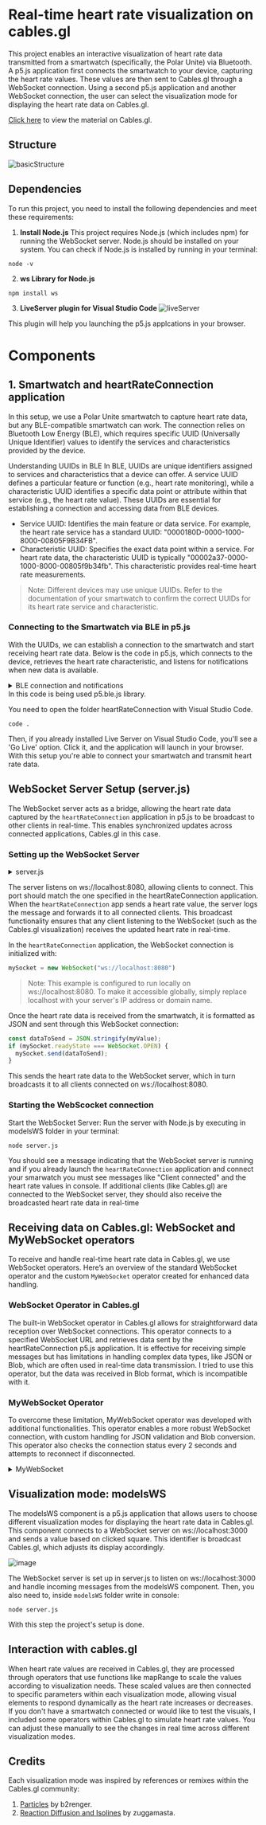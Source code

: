 
# Real-time heart rate visualization on cables.gl


This project enables an interactive visualization of heart rate data transmitted from a smartwatch (specifically, the Polar Unite) via Bluetooth. A p5.js application first connects the smartwatch to your device, capturing the heart rate values. These values are then sent to Cables.gl through a WebSocket connection. Using a second p5.js application and another WebSocket connection, the user can select the visualization mode for displaying the heart rate data on Cables.gl.

[Click here](https://cables.gl/p/pMsdcr) to view the material on Cables.gl.

## Structure
![basicStructure](./images/basicStructure.jpg)

## Dependencies

To run this project, you need to install the following dependencies and meet these requirements:

1. **Install Node.js**
This project requires Node.js (which includes npm) for running the WebSocket server. Node.js should be installed on your system. You can check if Node.js is installed by running in your terminal:
```
node -v
```
2. **ws Library for Node.js**

```
npm install ws
```
3. **LiveServer plugin for Visual Studio Code**
![liveServer](./images/liveServer.png)

This plugin will help you launching the p5.js applcations in your browser.

# Components

## 1. Smartwatch and heartRateConnection application

In this setup, we use a Polar Unite smartwatch to capture heart rate data, but any BLE-compatible smartwatch can work. The connection relies on Bluetooth Low Energy (BLE), which requires specific UUID (Universally Unique Identifier) values to identify the services and characteristics provided by the device.

Understanding UUIDs in BLE
In BLE, UUIDs are unique identifiers assigned to services and characteristics that a device can offer. A service UUID defines a particular feature or function (e.g., heart rate monitoring), while a characteristic UUID identifies a specific data point or attribute within that service (e.g., the heart rate value). These UUIDs are essential for establishing a connection and accessing data from BLE devices.

- Service UUID: Identifies the main feature or data service. For example, the heart rate service has a standard UUID: "0000180D-0000-1000-8000-00805F9B34FB".
- Characteristic UUID: Specifies the exact data point within a service. For heart rate data, the characteristic UUID is typically "00002a37-0000-1000-8000-00805f9b34fb". This characteristic provides real-time heart rate measurements.
>Note: Different devices may use unique UUIDs. Refer to the documentation of your smartwatch to confirm the correct UUIDs for its heart rate service and characteristic.

### Connecting to the Smartwatch via BLE in p5.js
With the UUIDs, we can establish a connection to the smartwatch and start receiving heart rate data. Below is the code in p5.js, which connects to the device, retrieves the heart rate characteristic, and listens for notifications when new data is available.

<details>
  <summary> BLE connection and notifications </summary>


```js
let mySocket;
let myValue = 0;
const serviceUuid = "0000180D-0000-1000-8000-00805F9B34FB"; // Heart Rate Service
const characteristicUuid = "00002a37-0000-1000-8000-00805f9b34fb"; // Heart Rate Measurement Characteristic

let myBLE;
let myCharacteristic;

function setup() {
  mySocket = new WebSocket("ws://localhost:8080");

  mySocket.onopen = function () {
    console.log("WebSocket is connected");
  };

  // Configure BLE connection
  myBLE = new p5ble();
  const connectButton = createButton("Connect and Start Notifications");
  connectButton.mousePressed(connectAndStartNotify);
}

function connectAndStartNotify() {
  myBLE.connect(serviceUuid, gotCharacteristics);
}

function gotCharacteristics(error, characteristics) {
  if (error) {
    console.log("error: ", error);
    return;
  }

  // Find the heart rate characteristic
  myCharacteristic = characteristics.find(c => c.uuid === characteristicUuid);

  if (myCharacteristic) {
    myBLE.startNotifications(myCharacteristic, handleNotifications, "custom");
    console.log("Heart rate notifications started");
  } else {
    console.log("Heart rate characteristic not found.");
  }
}

function handleNotifications(data) {
  myValue = data.getUint16(0); // Retrieves the heart rate value

  // Package data into JSON and send via WebSocket
  const dataToSend = JSON.stringify(myValue);
  if (mySocket.readyState === WebSocket.OPEN) {
    mySocket.send(dataToSend);
    console.log("Data sent: ", dataToSend);
  } else {
    console.log("WebSocket is not ready to send data");
  }
}

function stopNotifications() {
  myBLE.stopNotifications(myCharacteristic);
}
```
</details>
In this code is being used p5.ble.js library.

You need to open the folder heartRateConnection with Visual Studio Code. 
```
code .
```
Then, if you already installed Live Server on Visual Studio Code, you'll see a 'Go Live' option. Click it, and the application will launch in your browser. With this setup you're able to connect your smartwatch and transmit heart rate data.

##  WebSocket Server Setup (server.js)

The WebSocket server acts as a bridge, allowing the heart rate data captured by the `heartRateConnection` application in p5.js to be broadcast to other clients in real-time. This enables synchronized updates across connected applications, Cables.gl in this case.

### Setting up the WebSocket Server

<details>
  <summary> server.js </summary>

  ```js
  const WebSocket = require('ws');

  const wss = new WebSocket.Server({ port: 8080 });

  wss.on('connection', (ws) => {
    console.log('Client connected');

    ws.on('message', (message) => {
      console.log('Received from client: %s', message);

      // Broadcast the message to all connected clients
      wss.clients.forEach((client) => {
        if (client.readyState === WebSocket.OPEN) {
          client.send(message);
        }
      });
    });

    ws.on('close', () => {
      console.log('Client disconnected');
    });
  });

  console.log('WebSocket server is running on ws://localhost:8080');
```
</details>

The server listens on ws://localhost:8080, allowing clients to connect. This port should match the one specified in the heartRateConnection application. When the `heartRateConnection` app sends a heart rate value, the server logs the message and forwards it to all connected clients. This broadcast functionality ensures that any client listening to the WebSocket (such as the Cables.gl visualization) receives the updated heart rate in real-time.


In the `heartRateConnection` application, the WebSocket connection is initialized with:

```js
mySocket = new WebSocket("ws://localhost:8080")
```

>Note: This example is configured to run locally on ws://localhost:8080. To make it accessible globally, simply replace localhost with your server's IP address or domain name.

Once the heart rate data is received from the smartwatch, it is formatted as JSON and sent through this WebSocket connection:
```js
const dataToSend = JSON.stringify(myValue);
if (mySocket.readyState === WebSocket.OPEN) {
  mySocket.send(dataToSend);
}
```
This sends the heart rate data to the WebSocket server, which in turn broadcasts it to all clients connected on ws://localhost:8080.

### Starting the WebScocket connection

Start the WebSocket Server: Run the server with Node.js by executing in modelsWS folder in your terminal:
```
node server.js
```
You should see a message indicating that the WebSocket server is running and if you already launch the `heartRateConnection` application and connect your smarwatch you must see messages like "Client connected" and the heart rate values in console. If additional clients (like Cables.gl) are connected to the WebSocket server, they should also receive the broadcasted heart rate data in real-time

## Receiving data on Cables.gl: WebSocket and MyWebSocket operators

To receive and handle real-time heart rate data in Cables.gl, we use WebSocket operators. Here’s an overview of the standard WebSocket operator and the custom `MyWebSocket` operator created for enhanced data handling.

### WebSocket Operator in Cables.gl

The built-in WebSocket operator in Cables.gl allows for straightforward data reception over WebSocket connections. This operator connects to a specified WebSocket URL and retrieves data sent by the heartRateConnection p5.js application. It is effective for receiving simple messages but has limitations in handling complex data types, like JSON or Blob, which are often used in real-time data transmission.
I tried to use this operator, but the data was received in Blob format, which is incompatible with it.

### MyWebSocket Operator

To overcome these limitation,  MyWebSocket operator was developed with additional functionalities. This operator enables a more robust WebSocket connection, with custom handling for JSON validation and Blob conversion. This operator also checks the connection status every 2 seconds and attempts to reconnect if disconnected.

<details>
  <summary> MyWebSocket </summary>

```js
const
    inUrl = op.inString("URL"),
    outResult = op.outObject("Result"),
    outValidJson = op.outBoolNum("Valid JSON"),
    outConnection = op.outObject("Connection", null, "Websocket"),
    outConnected = op.outBoolNum("Connected"),
    outReceived = op.outTrigger("Received Data"),
    outRaw = op.outString("Raw Data");

let connection = null;
let timeout = null;
let connectedTo = "";

inUrl.onChange = connect;
timeout = setTimeout(checkConnection, 2000);

inUrl.set();

let connecting = false;

function checkConnection() {
    if (!outConnected.get() && !connecting) {
        connect();
    }

    timeout = setTimeout(checkConnection, 2000);
}

op.onDelete = function () {
    if (outConnected.get()) connection.close();
    connecting = false;
    clearTimeout(timeout);
};

function connect() {
    op.setUiError("connection", null);
    op.setUiError("jsonvalid", null);

    if (outConnected.get() && connectedTo == inUrl.get()) return;

    if (inUrl.get() && inUrl.get().indexOf("ws://") == -1 && inUrl.get().indexOf("wss://") == -1) {
        op.setUiError("wrongproto", "only valid protocols are ws:// or wss:// ");
        return;
    } else {
        op.setUiError("wrongproto", null);
    }

    if (!inUrl.get() || inUrl.get() === "") {
        op.logWarn("websocket: invalid url ");
        outConnected.set(false);
        return;
    }

    window.WebSocket = window.WebSocket || window.MozWebSocket;

    if (!window.WebSocket)
        return op.logError("Sorry, but your browser doesn't support WebSockets.");

    op.setUiError("websocket", null);

    try {
        connecting = true;
        if (connection !== null) connection.close();
        connection = new WebSocket(inUrl.get());
    } catch (e) {
        if (e && e.message) op.setUiError("websocket", e.message);
        op.logWarn("could not connect to", inUrl.get());
        connecting = false;
    }

    if (connection) {
        connection.onerror = function (e) {
            connecting = false;
            outConnected.set(false);
            outConnection.set(null);
        };

        connection.onclose = function (message) {
            connecting = false;
            outConnected.set(false);
            outConnection.set(null);
        };

        connection.onopen = function (message) {
            connecting = false;
            outConnected.set(true);
            connectedTo = inUrl.get();
            outConnection.set(connection);
        };

        connection.onmessage = function (message) {
            op.setUiError("jsonvalid", null);

            // Check if the received data is of type Blob
            if (message.data instanceof Blob) {
                op.log("Received a Blob, converting to text...");
                const reader = new FileReader();
                reader.onload = function() {
                    try {
                        const json = JSON.parse(reader.result);  // Attempt to parse as JSON
                        op.log("Valid JSON received from Blob: ", json);
                        outResult.setRef(json);  // Set JSON as output
                        outValidJson.set(true);
                        outRaw.set(reader.result);  // Display raw string in "Raw Data" output
                    } catch (e) {
                        op.log("Not valid JSON from Blob: ", e);
                        outValidJson.set(false);
                        outRaw.set(reader.result);  // Display raw string in "Raw Data" output
                    }
                };
                reader.readAsText(message.data);  // Convert Blob to text
            }

            // Check if the received data is a string
            else if (typeof message.data === 'string') {
                op.log("Received as string: ", message.data);

                try {
                    const json = JSON.parse(message.data);  // Attempt to parse as JSON
                    op.log("Valid JSON received: ", json);
                    outResult.setRef(json);  // Set JSON as output
                    outValidJson.set(true);
                } catch (e) {
                    op.log("Not valid JSON: ", e);
                    outValidJson.set(false);
                }

                outRaw.set(message.data);  // Display raw string in "Raw Data" output
            }

            // If it is neither Blob nor string
            else {
                op.log("Received unexpected data, converting to string...");
                outRaw.set(JSON.stringify(message.data));  // Convert any other data type to string
                outValidJson.set(false);
            }

            outReceived.trigger();  // Trigger when data is received
        };
    }
}

```
</details>


## Visualization mode: modelsWS

The modelsWS component is a p5.js application that allows users to choose different visualization modes for displaying the heart rate data in Cables.gl. This component connects to a WebSocket server on ws://localhost:3000 and sends a value based on clicked square. This identifier is broadcast Cables.gl, which adjusts its display accordingly.

![image](https://github.com/user-attachments/assets/5592a3f7-c351-4ead-b418-d0d10a5083e2)

The WebSocket server is set up in server.js to listen on ws://localhost:3000 and handle incoming messages from the modelsWS component. Then, you also need to, inside `modelsWS` folder write in console: 

```
node server.js
```

With this step the project's setup is done.


## Interaction with cables.gl

When heart rate values are received in Cables.gl, they are processed through operators that use functions like mapRange to scale the values according to visualization needs. These scaled values are then connected to specific parameters within each visualization mode, allowing visual elements to respond dynamically as the heart rate increases or decreases. If you don't have a smartwatch connected or would like to test the visuals, I included some operators within Cables.gl to simulate heart rate values. You can adjust these manually to see the changes in real time across different visualization modes.

## Credits 

Each visualization mode was inspired by references or remixes within the Cables.gl community: 

1. [Particles](https://cables.gl/p/2cfsIh) by b2renger.
2. [Reaction Diffusion and Isolines](https://cables.gl/p/jpADMp) by zuggamasta.



